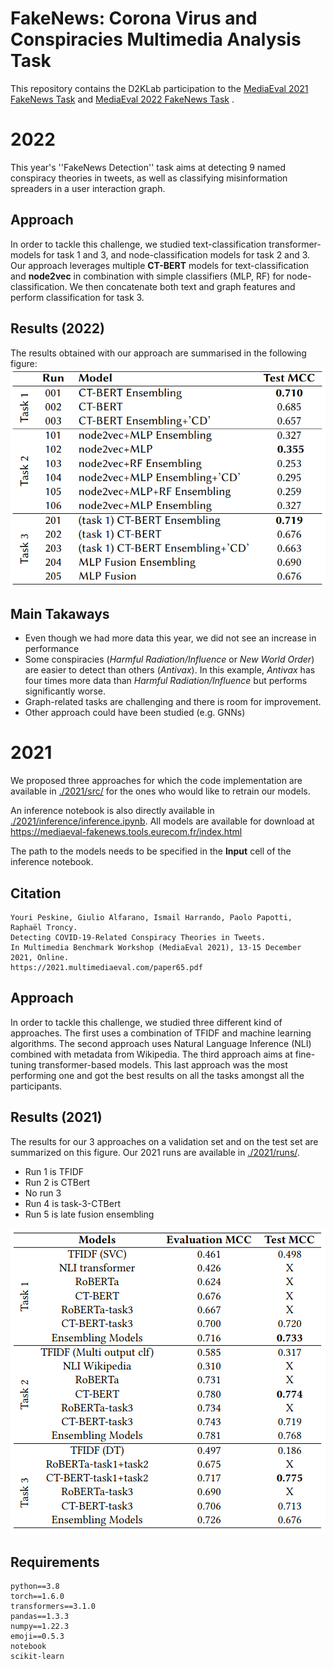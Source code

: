 # FakeNews: Corona Virus and Conspiracies Multimedia Analysis Task

This repository contains the D2KLab participation to the [MediaEval 2021 FakeNews Task](https://multimediaeval.github.io/editions/2021/tasks/fakenews/) and [MediaEval 2022 FakeNews Task](https://multimediaeval.github.io/editions/2022/tasks/fakenews/) .

# 2022
This year's ''FakeNews Detection'' task aims at detecting 9 named conspiracy theories in tweets, as well as classifying misinformation spreaders in a user interaction graph.

## Approach

In order to tackle this challenge, we studied text-classification transformer-models for task 1 and 3, and node-classification models for task 2 and 3. Our approach leverages multiple **CT-BERT** models for text-classification and **node2vec** in combination with simple classifiers (MLP, RF) for node-classification. We then concatenate both text and graph features and perform classification for task 3.

## Results (2022)
The results obtained with our approach are summarised in the following figure:
![plot](./results_2022.png)


## Main Takaways
 - Even though we had more data this year, we did not see an increase in performance
 - Some conspiracies (*Harmful Radiation/Influence* or *New World Order*) are easier to detect than others (*Antivax*). In this example, *Antivax* has four times more data than *Harmful Radiation/Influence* but performs significantly worse.
 - Graph-related tasks are challenging and there is room for improvement.
 - Other approach could have been studied (e.g. GNNs)



# 2021
We proposed three approaches for which the code implementation are available in [./2021/src/](./2021/src/) for the ones who would like to retrain our models.

An inference notebook is also directly available in [./2021/inference/inference.ipynb](./2021/inference/inference.ipynb). All models are available for download at https://mediaeval-fakenews.tools.eurecom.fr/index.html

The path to the models needs to be specified in the **Input** cell of the inference notebook.

## Citation
```
Youri Peskine, Giulio Alfarano, Ismail Harrando, Paolo Papotti, Raphaël Troncy.
Detecting COVID-19-Related Conspiracy Theories in Tweets.
In Multimedia Benchmark Workshop (MediaEval 2021), 13-15 December 2021, Online.
https://2021.multimediaeval.com/paper65.pdf
```

## Approach

In order to tackle this challenge, we studied three different kind of approaches. The first uses a combination of TFIDF and machine learning algorithms. The second approach uses Natural Language Inference (NLI) combined with metadata from Wikipedia. The third approach aims at fine-tuning transformer-based models.
This last approach was the most performing one and got the best results on all the tasks amongst all the participants.



## Results (2021)
The results for our 3 approaches on a validation set and on the test set are summarized on this figure.
Our 2021 runs are available in [./2021/runs/](./2021/runs/).
 - Run 1 is TFIDF
 - Run 2 is CTBert
 - No run 3
 - Run 4 is task-3-CTBert
 - Run 5 is late fusion ensembling

![plot](./results.png)

## Requirements
```
python==3.8
torch==1.6.0
transformers==3.1.0
pandas==1.3.3
numpy==1.22.3
emoji==0.5.3
notebook
scikit-learn
```
